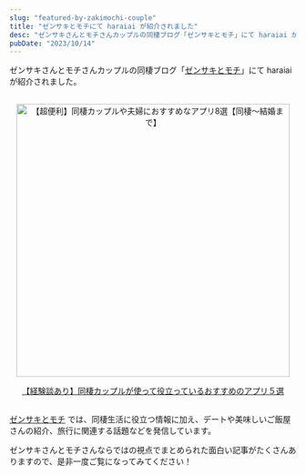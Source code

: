 ```yaml
---
slug: "featured-by-zakimochi-couple"
title: "ゼンサキとモチにて haraiai が紹介されました"
desc: "ゼンサキさんとモチさんカップルの同棲ブログ「ゼンサキとモチ」にて haraiai が紹介されました。"
pubDate: "2023/10/14"
---
```


ゼンサキさんとモチさんカップルの同棲ブログ「[ゼンサキとモチ](https://zakimochi-couple.com/)」にて haraiai が紹介されました。

<div style="text-align:center; margin: 30px 0;">
  <a href="https://zakimochi-couple.com/couple-app/" target="_blank">
      <img src="https://zakimochi-couple.com/wp-content/uploads/2022/08/bdcc4c7da7d59aa92ad1702ec57c687b-768x384.jpg" style="width: 480px; max-width:100%;" alt="【超便利】同棲カップルや夫婦におすすめなアプリ8選【同棲〜結婚まで】"/>
  </a>

  [【経験談あり】同棲カップルが使って役立っているおすすめのアプリ５選](https://zakimochi-couple.com/couple-app/)
</div>


[ゼンサキとモチ](https://zakimochi-couple.com/) では、同棲生活に役立つ情報に加え、デートや美味しいご飯屋さんの紹介、旅行に関連する話題などを発信しています。

ゼンサキさんとモチさんならではの視点でまとめられた面白い記事がたくさんありますので、是非一度ご覧になってみてください！


